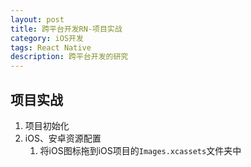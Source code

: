 ```yaml
---
layout: post
title: 跨平台开发RN-项目实战
category: iOS开发
tags: React Native 
description: 跨平台开发的研究
--- 
```


## 项目实战
1. 项目初始化
2. iOS、安卓资源配置
    1. 将iOS图标拖到iOS项目的`Images.xcassets`文件夹中

